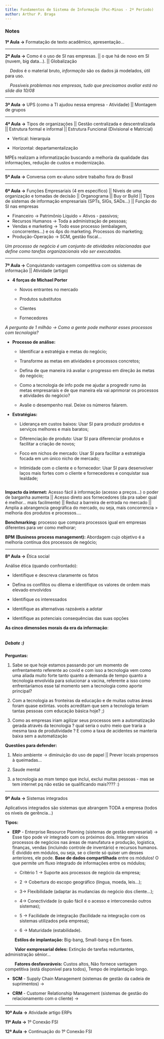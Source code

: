 ```yaml
---
title: Fundamentos de Sistema de Informação (Puc-Minas - 2º Período)
author: Arthur P. Braga
---
```


### Notes

**1ª Aula ->** Formatação de texto acadêmico, apresentação...

---

**2ª Aula ->** Como é o uso de SI nas empresas. || o que há de novo em SI (nuvem, big data...). || Globalização

    *Dados* é o material bruto, *informação* são os dados já modelados, útil para uso.

    *Possíveis problemas nas empresas, tudo que precisamos avaliar está no slide dia 10/08*

---

**3ª Aula ->** UPS (como a TI ajudou nessa empresa - Atividade) || Montagem de grupos

---

**4ª Aula ->** Tipos de organizações || Gestão centralizada e descentralizada || Estrutura formal e informal || Estrutura Funcional (Divisional e Matricial)

- Vertical: hierarquia

- Horizontal: departamentalização

MPEs realizam a informatização buscando a melhoria da qualidade das informações, redução de custos e modernização.

---

**5ª Aula ->** Conversa com ex-aluno sobre trabalho fora do Brasil

---

**6ª Aula ->** Funções Empresariais (4 em específico) || Níveis de uma organização e tomadas de decisão || Organograma || Buy or Build || Tipos de sistemas de informação empresariais (SPTs, SIGs, SADs...) || Função do SI nas empresas

- Financeiro → Patrimônio Líquido = Ativos - passivos;
- Recursos Humanos → Toda a administração de pessoas;
- Vendas e marketing → Todo esse processo (embalagem, concorrentes...) e os 4ps do marketing. Processos do marketing;
- Produção-Operação → SCM, gestão fiscal...

*Um processo de negócio é um conjunto de atividades relacionadas que define como tarefas organizacionais vão ser executadas.*

---

**7ª Aula ->** Conquistando vantagem competitiva com os sistemas de informação || Atividade (artigo)

- **4 forças de Michael Porter**
  
  - Novos entrantes no mercado
  
  - Produtos substitutos
  
  - Clientes
  
  - Fornecedores

*A pergunta de 1 milhão -> Como a gente pode melhorar esses processos com tecnologia?*

- **Processo de análise:**
  
  - Identificar a estratégia e metas do negócio;
  
  - Transforme as metas em atividades e processos concretos;
  
  - Defina de que maneira irá avaliar o progresso em direção às metas do negócio;
  
  - Como a tecnologia de info pode me ajudar a progredir rumo às metas empresariais e de que maneira ela vai aprimorar os processos e atividades do negócio?
  
  - Avalie o desempenho real. Deixe os números falarem.

- **Estratégias:**
  
  - Liderança em custos baixos: Usar SI para produzir produtos e serviços melhores e mais baratos; 
  
  - Diferenciação de produto: Usar SI para diferenciar produtos e facilitar a criação de novos;
  
  - Foco em nichos de mercado: Usar SI para facilitar a estratégia focada em um único nicho de mercado;
  
  - Intimidade com o cliente e o fornecedor: Usar SI para desenvolver laços mais fortes com o cliente e fornecedores e conquistar sua lealdade;

<img title="" src="file:///home/arthurbraga/Documentos/Programming_Study/imgs/Cadeia_Valor.png" alt="">

**Impacto da internet:** Acesso fácil à informação (acesso a preços...) o poder de barganha aumenta || Acesso direto aos fornecedores (da pra saber qual é melhor... mais facilmente) || Reduz a barreira de entrada no mercado || Amplia a abrangencia geográfica do mercado, ou seja, mais concorrencia > melhoria dos produtos e processos.... 

**Benchmarking:** processo que compara processos igual em empresas diferentes para ver como melhorar;

**BPM (Business process management):** Abordagem cujo objetivo é a melhoria contínua dos processos de negócio;

---

**8ª Aula ->** Ética social 

Análise ética (quando confrontado):

- Identifique e descreva claramente os fatos

- Defina os conflitos ou dilema e identifique os valores de ordem mais elevado envolvidos

- Identifique os interessados

- Identifique as alternativas razoáveis a adotar

- Identifique as potenciais consequências das suas opções

**As cinco dimensões morais da era da informação**:

<img title="" src="file:///home/arthurbraga/Documentos/Programming_Study/imgs/Modelo_Etico.png" alt="">

##### Debate :)

**Perguntas:**

1. Sabe se que hoje estamos passando por um momento de enfrentamento referente ao covid e com isso a tecnologia vem como uma aliada muito forte tanto quanto a demanda de tempo quanto a tecnologia envolvida para solucionar a vacina, referente a isso como enfrentaríamos esse tal momento sem a tecnologia como aporte principal? 

2. Com a tecnologia as fronteiras da educação e de muitas outras áreas foram quase extintas. vocês acreditam que sem a tecnologia teriam tantas pessoas com educação básica hoje? ;) 

3. Como as empresas iriam agilizar seus processos sem a automatização gerada através da tecnologia ? qual seria o outro meio que traria a mesma taxa de produtividade ? E como a taxa de acidentes se manteria baixa sem a automatização

**Questões para defender:**

1. Meio ambiente -> diminuição do uso de papel || Prever locais propensos à queimadas...

2. Saude mental

3. a tecnologia ao msm tempo que inclui, exclui muitas pessoas - mas se tem internet pq não estão se qualificando mais???? :)

---

**9ª Aula ->** Sistemas integrados

Aplicativos integrados são sistemas que abrangem TODA a empresa (todos os níveis de gerência...)

**Tipos:**

- **ERP** - Enterprise Resource Planning (sistemas de gestão empresarial) -> Esse tipo pode vir integrado com os próximos dois. Integram vários processos de negócios nas áreas de manufatura e produção, logistica, finanças, vendas (incluindo controle de inventário) e recursos humanos. É dividido em módulos, ou seja, se o cliente só quiser um desses anteriores, ele pode. **Base de dados compartilhada** entre os módulos! O que permite um fluxo integrado de informações entre os módulos;
  
  - Critério 1 -> Suporte aos processos de negócio da empresa;
  
  - 2 -> Cobertura do escopo geográfico (lingua, moeda, leis...);
  
  - 3-> Flexibilidade (adaptar às mudancias do negócio dos cliente...);
  
  - 4-> Conectividade (o quão fácil é o acesso e interconexão outros sistemas);
  
  - 5 -> Facilidade de integração (facilidade na integração com os sistemas utilizados pela empresa);
  
  - 6 -> Maturidade (estabilidade).

        **Estilos de implantação:** Big-bang, Small-bang e Em fases.

        **Valor exmpresarial deles:** Extinção de tarefas reduntantes, administração sênior... 

        **Fatores desfavoráveis:** Custos altos, Não fornece vantagem competitiva (está disponível para todos), Tempo de implantação longo.

- **SCM** - Supply Chain Management (sistemas de gestão da cadeia de suprimentos) -> 

- **CRM** - Customer Relationship Management (sistemas de gestão do relacionamento com o cliente) -> 

---

**10ª Aula ->** Atividade artigo ERPs

**11ª Aula ->** 1º Conexão FSI

**12ª Aula ->** Continuação do 1º Conexão FSI
